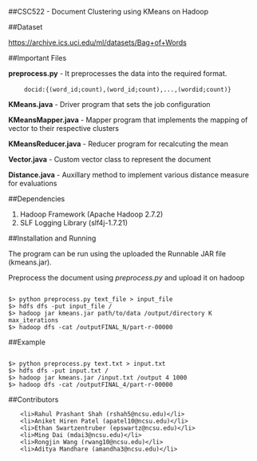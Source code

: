 ##CSC522 - Document Clustering using KMeans on Hadoop


##Dataset 

https://archive.ics.uci.edu/ml/datasets/Bag+of+Words

##Important Files

**preprocess.py** - It preprocesses the data into the required format.

&nbsp;&nbsp;&nbsp;&nbsp;&nbsp;&nbsp;&nbsp;&nbsp;```docid:{(word_id;count),(word_id;count),...,(wordid;count)}```

**KMeans.java** - Driver program that sets the job configuration

**KMeansMapper.java** -  Mapper program that implements the mapping of vector to their respective clusters

**KMeansReducer.java** - Reducer program for recalcuting the mean

**Vector.java** - Custom vector class to represent the document

**Distance.java** - Auxillary method to implement various distance measure for evaluations


##Dependencies

<ol>
	<li>Hadoop Framework (Apache Hadoop 2.7.2)</li>
	<li>SLF Logging Library (slf4j-1.7.21) </li>
</ol>

##Installation and Running

The program can be run using the uploaded the Runnable JAR file (kmeans.jar).

Preprocess the document using *preprocess.py* and upload it on hadoop

```{r, engine='bash', count_lines}

$> python preprocess.py text_file > input_file
$> hdfs dfs -put input_file /
$> hadoop jar kmeans.jar path/to/data /output/directory K max_iterations
$> hadoop dfs -cat /outputFINAL_N/part-r-00000

```

##Example

```{r, engine='bash', count_lines}

$> python preprocess.py text.txt > input.txt
$> hdfs dfs -put input.txt /
$> hadoop jar kmeans.jar /input.txt /output 4 1000
$> hadoop dfs -cat /outputFINAL_4/part-r-00000

```

##Contributors
<ul>

	<li>Rahul Prashant Shah (rshah5@ncsu.edu)</li>
	<li>Aniket Hiren Patel (apatel10@ncsu.edu)</li>
	<li>Ethan Swartzentruber (epswartz@ncsu.edu)</li>
	<li>Ming Dai (mdai3@ncsu.edu)</li>
	<li>Rongjin Wang (rwang10@ncsu.edu)</li>
	<li>Aditya Mandhare (amandha3@ncsu.edu)</li>

</ul>








